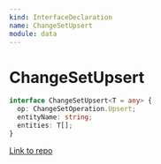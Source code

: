 ```yaml
---
kind: InterfaceDeclaration
name: ChangeSetUpsert
module: data
---
```


# ChangeSetUpsert

```ts
interface ChangeSetUpsert<T = any> {
  op: ChangeSetOperation.Upsert;
  entityName: string;
  entities: T[];
}
```

[Link to repo](https://github.com/ngrx/platform/blob/master/modules/data/src/actions/entity-cache-change-set.ts#L27-L31)
